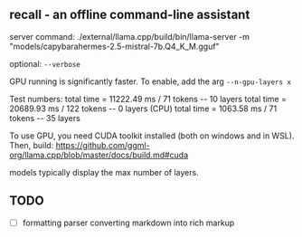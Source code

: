 ## recall - an offline command-line assistant

server command: ./external/llama.cpp/build/bin/llama-server -m "models/capybarahermes-2.5-mistral-7b.Q4_K_M.gguf"

optional: `--verbose`

GPU running is significantly faster. To enable, add the arg `--n-gpu-layers x`

Test numbers:
total time =   11222.49 ms /    71 tokens -- 10 layers
total time =   20689.93 ms /   122 tokens -- 0 layers (CPU)
total time =    1063.58 ms /    71 tokens -- 35 layers

To use GPU, you need CUDA toolkit installed (both on windows and in WSL). Then, build:
https://github.com/ggml-org/llama.cpp/blob/master/docs/build.md#cuda

models typically display the max number of layers.
## TODO
- [ ] formatting parser converting markdown into rich markup
